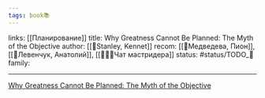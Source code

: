 ```yaml
---
tags: book📚
---
```

links: [[Планирование]]
title: Why Greatness Cannot Be Planned: The Myth of the Objective
author: [[👤Stanley, Kennet]]
recom: [[👤Медведева, Пион]], [[👤Левенчук, Анатолий]], [[👤👤👤Чат мастридера]]
status: #status/TODO_🌱
family:

---

[Why Greatness Cannot Be Planned: The Myth of the Objective](https://www.goodreads.com/book/show/25670869-why-greatness-cannot-be-planned?from_search=true&from_srp=true&qid=11UUoc5Rnn&rank=1)
